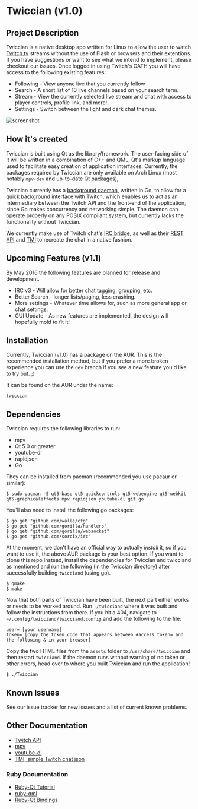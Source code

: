 # Twiccian (v1.0)

## Project Description
Twiccian is a native desktop app written for Linux to allow the user to watch [Twitch.tv](http://twitch.tv) streams without the use of Flash or browsers and their extentions. If you have suggestions or want to see what we intend to implement, please checkout our issues. Once logged in using Twitch's OATH you will have access to the following existing features:
- Following - View anyone live that you currently follow
- Search - A short list of 10 live channels based on your search term.
- Stream - View the currently selected live stream and chat with access to player controls, profile link, and more!
- Settings - Switch between the light and dark chat themes.

![screenshot](http://i.imgur.com/QYOGRsn.png?1)

## How it's created
Twiccian is built using Qt as the library/framework. The user-facing side of it will be written in a combination of C++ and QML, Qt's markup language used to facilitate easy creation of application interfaces. Currently, the packages required by Twiccian are only available on Arch Linux (most notably `mpv-dev` and up-to-date Qt packages),

Twiccian currently has a [background daemon](https://github.com/octotep/twicciand), written in Go, to allow for a quick background interface with Twitch, which enables us to act as an intermediary between the Twitch API and the front-end of the application, since Go makes concurrency and networking simple. The daemon can operate properly on any POSIX compliant system, but currently lacks the functionality without Twiccian.

We currently make use of Twitch chat's [IRC bridge](http://help.twitch.tv/customer/portal/articles/1302780-twitch-irc),
as well as their [REST API](https://github.com/justintv/twitch-api) and [TMI](https://tmi.twitch.tv/group/user/usernamehere/chatters) to recreate the chat in a native fashion.

## Upcoming Features (v1.1)
By May 2016 the following features are planned for release and development.
- IRC v3 - Will allow for better chat tagging, grouping, etc.
- Better Search - longer lists/paging, less crashing.
- More settings - Whatever time allows for, such as more general app or chat settings.
- GUI Update - As new features are implemented, the design will hopefully mold to fit it!


## Installation
Currently, Twiccian (v1.0) has a package on the AUR. This is the recommended installation method, but if you prefer a more broken experience you can use the `dev` branch if you see a new feature you'd like to try out. ;)

It can be found on the AUR under the name:
```
twiccian
```

## Dependencies
Twiccian requires the following libraries to run:
- mpv
- Qt 5.0 or greater
- youtube-dl
- rapidjson
- Go

They can be installed from pacman (recommended you use pacaur or similar):
``` 
$ sudo pacman -S qt5-base qt5-quickcontrols qt5-webengine qt5-webkit qt5-graphicaleffects mpv rapidjson youtube-dl git go
```

You'll also need to install the following go packages:
```
$ go get "github.com/walle/cfg"
$ go get "github.com/gorilla/handlers"
$ go get "github.com/gorilla/websocket"
$ go get "github.com/sorcix/irc"
```

At the moment, we don't have an official way to actually _install_ it, so if you want to use it, the above AUR package is your best option. If you want to clone this repo instead, install the dependencies for Twiccian and twicciand as mentioned and run the following (in the Twiccian directory) after successfully building `twicciand` (using go).
```
$ qmake
$ make
```

Now that both parts of Twiccian have been built, the next part either works or needs to be worked around. Run `./twicciand` where it was built and follow the instructions from there. If you hit a 404, navigate to `~/.config/twicciand/twicciand.config` and add the following to the file:
```
user= [your username]
token= [copy the token code that appears between #access_token= and the following & in your browser]
```

Copy the two HTML files from the `assets` folder to `/usr/share/twiccian` and then restart `twicciand`. If the daemon runs without warning of no token or other errors, head over to where you built Twiccian and run the application!
```
$ ./Twiccian
```

## Known Issues
See our issue tracker for new issues and a list of current known problems.

## Other Documentation
- [Twitch API](https://github.com/justintv/twitch-api)
- [mpv](https://github.com/mpv-player/mpv)
- [youtube-dl](https://github.com/rg3/youtube-dl)
- [TMI, simple Twitch chat json](https://tmi.twitch.tv/group/user/usernamehere/chatters) 

### Ruby Documentation
- [Ruby-Qt Tutorial](http://zetcode.com/gui/rubyqt/)
- [ruby-qml](https://github.com/seanchas116/ruby-qml)
- [Ruby-Qt Bindings](https://github.com/ryanmelt/qtbindings/)